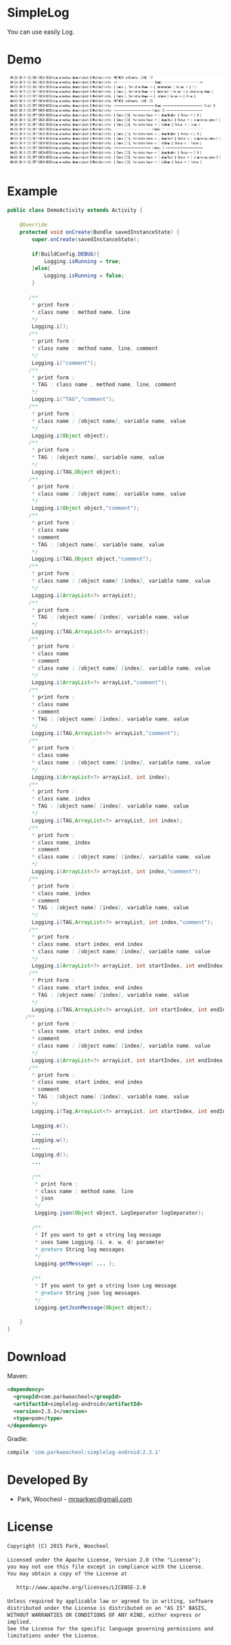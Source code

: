 # SimpleLog

You can use easily Log.

Demo
============
<img src="https://github.com/ParkWoocheol/SimpleLog/blob/master/images/capture.PNG" alt="SimpleLog"/>

Example
============
```java
public class DemoActivity extends Activity {

    @Override
    protected void onCreate(Bundle savedInstanceState) {
        super.onCreate(savedInstanceState);
        
        if(BuildConfig.DEBUG){
            Logging.isRunning = true;
        }else{
            Logging.isRunning = false;
        }
        
       /**
        * print form :
        * class name : method name, line
        */
        Logging.i(); 
       /**
        * print form :
        * class name : method name, line, comment
        */  
        Logging.i("comment"); 
       /**
        * print form :
        * TAG : class name , method name, line, comment
        */
        Logging.i("TAG","comment"); 
       /**
        * print form :
        * class name : [object name], variable name, value
        */
        Logging.i(Object object); 
       /**
        * print form :
        * TAG : [object name], variable name, value
        */
        Logging.i(TAG,Object object); 
       /**
        * print form :
        * class name : [object name], variable name, value
        */
        Logging.i(Object object,"comment");
       /**
        * print form :
        * class name
        * comment
        * TAG : [object name], variable name, value
        */
        Logging.i(TAG,Object object,"comment");
       /**
        * print form :
        * class name : [object name] [index], variable name, value
        */
        Logging.i(ArrayList<?> arrayList); 
       /**
        * print form :
        * TAG : [object name] [index], variable name, value
        */
        Logging.i(TAG,ArrayList<?> arrayList); 
       /**
        * print form :
        * class name
        * comment
        * class name : [object name] [index], variable name, value
        */
        Logging.i(ArrayList<?> arrayList,"comment");
       /**
        * print form :
        * class name
        * comment
        * TAG : [object name] [index], variable name, value
        */
        Logging.i(TAG,ArrayList<?> arrayList,"comment");
       /**
        * print form :
        * class name
        * class name : [object name] [index], variable name, value
        */
        Logging.i(ArrayList<?> arrayList, int index); 
       /**
        * print form :
        * class name, index
        * TAG : [object name] [index], variable name, value
        */
        Logging.i(TAG,ArrayList<?> arrayList, int index); 
       /**
        * print form :
        * class name, index
        * comment
        * class name : [object name] [index], variable name, value
        */
        Logging.i(ArrayList<?> arrayList, int index,"comment");
       /**
        * print form :
        * class name, index
        * comment
        * TAG : [object name] [index], variable name, value
        */
        Logging.i(TAG,ArrayList<?> arrayList, int index,"comment");
       /**
        * print form :
        * class name, start index, end index
        * class name : [object name] [index], variable name, value
        */
        Logging.i(ArrayList<?> arrayList, int startIndex, int endIndex); 
       /**
        * Print Form :
        * class name, start index, end index
        * TAG : [object name] [index], variable name, value
        */
        Logging.i(TAG,ArrayList<?> arrayList, int startIndex, int endIndex); 
      /**
        * print form :
        * class name, start index, end index
        * comment
        * class name : [object name] [index], variable name, value
        */
        Logging.i(ArrayList<?> arrayList, int startIndex, int endIndex,"comment"); 
       /**
        * print form :
        * class name, start index, end index
        * comment
        * TAG : [object name] [index], variable name, value
        */
        Logging.i(Tag,ArrayList<?> arrayList, int startIndex, int endIndex,"comment"); 
        
        Logging.e();
        ...
        Logging.w();
        ...
        Logging.d();
        ...
        
        /**
         * print form :
         * class name : method name, line
         * json
         */
         Logging.json(Object object, LogSeparator logSeparator);
        
        /**
         * If you want to get a string log message
         * uses Same Logging.(i, e, w, d) parameter
         * @return String log messages.
         */
         Logging.getMessage( ... );
         
        /**
         * If you want to get a string lson Log message
         * @return String json log messages.
         */
         Logging.getJsonMessage(Object object);

    }
}
```
Download
============
Maven:
```xml
<dependency>
  <groupId>com.parkwoocheol</groupId>
  <artifactId>simplelog-android</artifactId>
  <version>2.3.1</version>
  <type>pom</type>
</dependency>
```
Gradle:
```groovy
compile 'com.parkwoocheol:simplelog-android:2.3.1'
```
Developed By
============

* Park, Woocheol - <mrparkwc@gmail.com>



License
=======

    Copyright (C) 2015 Park, Woocheol

    Licensed under the Apache License, Version 2.0 (the "License");
    you may not use this file except in compliance with the License.
    You may obtain a copy of the License at

       http://www.apache.org/licenses/LICENSE-2.0

    Unless required by applicable law or agreed to in writing, software
    distributed under the License is distributed on an "AS IS" BASIS,
    WITHOUT WARRANTIES OR CONDITIONS OF ANY KIND, either express or implied.
    See the License for the specific language governing permissions and
    limitations under the License.
